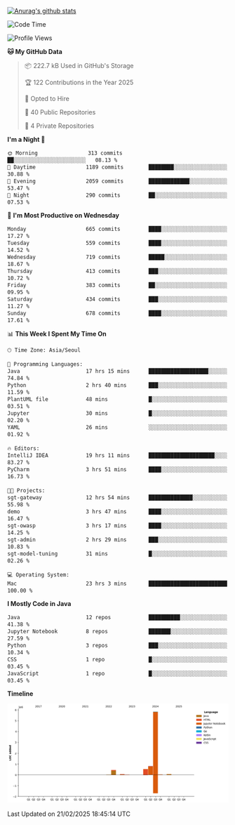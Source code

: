 [![Anurag's github stats](https://github-readme-stats.vercel.app/api?username=hajubal)](https://github.com/anuraghazra/github-readme-stats)

<!--START_SECTION:waka-->
![Code Time](http://img.shields.io/badge/Code%20Time-218%20hrs%2019%20mins-blue)

![Profile Views](http://img.shields.io/badge/Profile%20Views-0-blue)

**🐱 My GitHub Data** 

> 📦 222.7 kB Used in GitHub's Storage 
 > 
> 🏆 122 Contributions in the Year 2025
 > 
> 💼 Opted to Hire
 > 
> 📜 40 Public Repositories 
 > 
> 🔑 4 Private Repositories 
 > 
**I'm a Night 🦉** 

```text
🌞 Morning                313 commits         ██░░░░░░░░░░░░░░░░░░░░░░░   08.13 % 
🌆 Daytime                1189 commits        ████████░░░░░░░░░░░░░░░░░   30.88 % 
🌃 Evening                2059 commits        █████████████░░░░░░░░░░░░   53.47 % 
🌙 Night                  290 commits         ██░░░░░░░░░░░░░░░░░░░░░░░   07.53 % 
```
📅 **I'm Most Productive on Wednesday** 

```text
Monday                   665 commits         ████░░░░░░░░░░░░░░░░░░░░░   17.27 % 
Tuesday                  559 commits         ████░░░░░░░░░░░░░░░░░░░░░   14.52 % 
Wednesday                719 commits         █████░░░░░░░░░░░░░░░░░░░░   18.67 % 
Thursday                 413 commits         ███░░░░░░░░░░░░░░░░░░░░░░   10.72 % 
Friday                   383 commits         ██░░░░░░░░░░░░░░░░░░░░░░░   09.95 % 
Saturday                 434 commits         ███░░░░░░░░░░░░░░░░░░░░░░   11.27 % 
Sunday                   678 commits         ████░░░░░░░░░░░░░░░░░░░░░   17.61 % 
```


📊 **This Week I Spent My Time On** 

```text
🕑︎ Time Zone: Asia/Seoul

💬 Programming Languages: 
Java                     17 hrs 15 mins      ███████████████████░░░░░░   74.84 % 
Python                   2 hrs 40 mins       ███░░░░░░░░░░░░░░░░░░░░░░   11.59 % 
PlantUML file            48 mins             █░░░░░░░░░░░░░░░░░░░░░░░░   03.51 % 
Jupyter                  30 mins             █░░░░░░░░░░░░░░░░░░░░░░░░   02.20 % 
YAML                     26 mins             ░░░░░░░░░░░░░░░░░░░░░░░░░   01.92 % 

🔥 Editors: 
IntelliJ IDEA            19 hrs 11 mins      █████████████████████░░░░   83.27 % 
PyCharm                  3 hrs 51 mins       ████░░░░░░░░░░░░░░░░░░░░░   16.73 % 

🐱‍💻 Projects: 
sgt-gateway              12 hrs 54 mins      ██████████████░░░░░░░░░░░   55.98 % 
demo                     3 hrs 47 mins       ████░░░░░░░░░░░░░░░░░░░░░   16.47 % 
sgt-owasp                3 hrs 17 mins       ████░░░░░░░░░░░░░░░░░░░░░   14.25 % 
sgt-admin                2 hrs 29 mins       ███░░░░░░░░░░░░░░░░░░░░░░   10.83 % 
sgt-model-tuning         31 mins             █░░░░░░░░░░░░░░░░░░░░░░░░   02.26 % 

💻 Operating System: 
Mac                      23 hrs 3 mins       █████████████████████████   100.00 % 
```

**I Mostly Code in Java** 

```text
Java                     12 repos            ██████████░░░░░░░░░░░░░░░   41.38 % 
Jupyter Notebook         8 repos             ███████░░░░░░░░░░░░░░░░░░   27.59 % 
Python                   3 repos             ███░░░░░░░░░░░░░░░░░░░░░░   10.34 % 
CSS                      1 repo              █░░░░░░░░░░░░░░░░░░░░░░░░   03.45 % 
JavaScript               1 repo              █░░░░░░░░░░░░░░░░░░░░░░░░   03.45 % 
```



**Timeline**

![Lines of Code chart](https://raw.githubusercontent.com/hajubal/hajubal/main/assets/bar_graph.png)


 Last Updated on 21/02/2025 18:45:14 UTC
<!--END_SECTION:waka-->